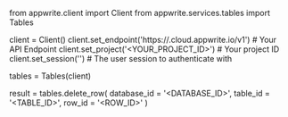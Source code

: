 from appwrite.client import Client
from appwrite.services.tables import Tables

client = Client()
client.set_endpoint('https://<REGION>.cloud.appwrite.io/v1') # Your API Endpoint
client.set_project('<YOUR_PROJECT_ID>') # Your project ID
client.set_session('') # The user session to authenticate with

tables = Tables(client)

result = tables.delete_row(
    database_id = '<DATABASE_ID>',
    table_id = '<TABLE_ID>',
    row_id = '<ROW_ID>'
)
